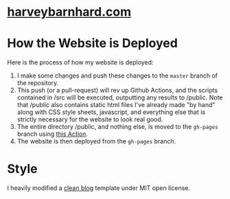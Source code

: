 # [harveybarnhard.com](https://harveybarnhard.com)

# How the Website is Deployed
Here is the process of how my website is deployed:
1. I make some changes and push these changes to the `master` branch of the repository.
2. This push (or a pull-request) will rev up Github Actions, and the scripts contained
   in /src will be executed, outputting any results to /public. Note that /public also
   contains static html files I've already made "by hand" along with CSS style sheets,
   javascript, and everything else that is strictly necessary for the website to look real good.
3. The entire directory /public, and nothing else, is moved to the `gh-pages` branch using
   [this Action](https://github.com/peaceiris/actions-gh-pages).
4. The website is then deployed from the `gh-pages` branch.

# Style
I heavily modified a [clean blog](http://startbootstrap.com/template-overviews/clean-blog/)
template under MIT open license.
